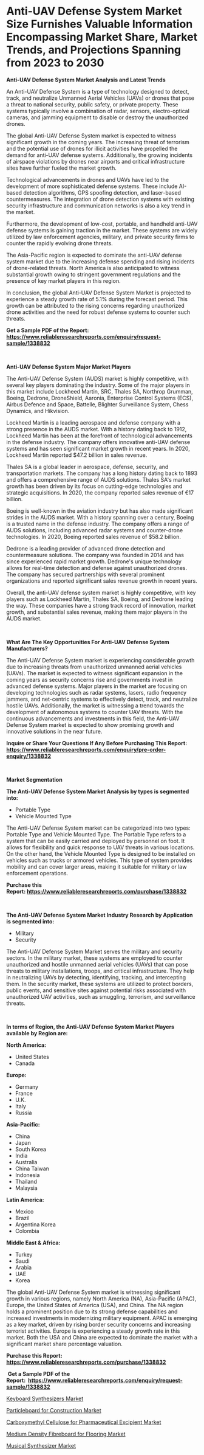 <p><h1>Anti-UAV Defense System Market Size Furnishes Valuable Information Encompassing Market Share, Market Trends, and Projections Spanning from 2023 to 2030</h1></p><p><strong>Anti-UAV Defense System Market Analysis and Latest Trends</strong></p>
<p><p>An Anti-UAV Defense System is a type of technology designed to detect, track, and neutralize Unmanned Aerial Vehicles (UAVs) or drones that pose a threat to national security, public safety, or private property. These systems typically involve a combination of radar, sensors, electro-optical cameras, and jamming equipment to disable or destroy the unauthorized drones.</p><p>The global Anti-UAV Defense System market is expected to witness significant growth in the coming years. The increasing threat of terrorism and the potential use of drones for illicit activities have propelled the demand for anti-UAV defense systems. Additionally, the growing incidents of airspace violations by drones near airports and critical infrastructure sites have further fueled the market growth.</p><p>Technological advancements in drones and UAVs have led to the development of more sophisticated defense systems. These include AI-based detection algorithms, GPS spoofing detection, and laser-based countermeasures. The integration of drone detection systems with existing security infrastructure and communication networks is also a key trend in the market.</p><p>Furthermore, the development of low-cost, portable, and handheld anti-UAV defense systems is gaining traction in the market. These systems are widely utilized by law enforcement agencies, military, and private security firms to counter the rapidly evolving drone threats.</p><p>The Asia-Pacific region is expected to dominate the anti-UAV defense system market due to the increasing defense spending and rising incidents of drone-related threats. North America is also anticipated to witness substantial growth owing to stringent government regulations and the presence of key market players in this region.</p><p>In conclusion, the global Anti-UAV Defense System Market is projected to experience a steady growth rate of 5.1% during the forecast period. This growth can be attributed to the rising concerns regarding unauthorized drone activities and the need for robust defense systems to counter such threats.</p></p>
<p><strong>Get a Sample PDF of the Report:&nbsp; <a href="https://www.reliableresearchreports.com/enquiry/request-sample/1338832">https://www.reliableresearchreports.com/enquiry/request-sample/1338832</a></strong></p>
<p>&nbsp;</p>
<p><strong>Anti-UAV Defense System Major Market Players</strong></p>
<p><p>The Anti-UAV Defense System (AUDS) market is highly competitive, with several key players dominating the industry. Some of the major players in this market include Lockheed Martin, SRC, Thales SA, Northrop Grumman, Boeing, Dedrone, DroneShield, Aaronia, Enterprise Control Systems (ECS), Airbus Defence and Space, Battelle, Blighter Surveillance System, Chess Dynamics, and Hikvision.</p><p>Lockheed Martin is a leading aerospace and defense company with a strong presence in the AUDS market. With a history dating back to 1912, Lockheed Martin has been at the forefront of technological advancements in the defense industry. The company offers innovative anti-UAV defense systems and has seen significant market growth in recent years. In 2020, Lockheed Martin reported $47.2 billion in sales revenue.</p><p>Thales SA is a global leader in aerospace, defense, security, and transportation markets. The company has a long history dating back to 1893 and offers a comprehensive range of AUDS solutions. Thales SA's market growth has been driven by its focus on cutting-edge technologies and strategic acquisitions. In 2020, the company reported sales revenue of €17 billion.</p><p>Boeing is well-known in the aviation industry but has also made significant strides in the AUDS market. With a history spanning over a century, Boeing is a trusted name in the defense industry. The company offers a range of AUDS solutions, including advanced radar systems and counter-drone technologies. In 2020, Boeing reported sales revenue of $58.2 billion.</p><p>Dedrone is a leading provider of advanced drone detection and countermeasure solutions. The company was founded in 2014 and has since experienced rapid market growth. Dedrone's unique technology allows for real-time detection and defense against unauthorized drones. The company has secured partnerships with several prominent organizations and reported significant sales revenue growth in recent years.</p><p>Overall, the anti-UAV defense system market is highly competitive, with key players such as Lockheed Martin, Thales SA, Boeing, and Dedrone leading the way. These companies have a strong track record of innovation, market growth, and substantial sales revenue, making them major players in the AUDS market.</p></p>
<p>&nbsp;</p>
<p><strong>What Are The Key Opportunities For Anti-UAV Defense System Manufacturers?</strong></p>
<p><p>The Anti-UAV Defense System market is experiencing considerable growth due to increasing threats from unauthorized unmanned aerial vehicles (UAVs). The market is expected to witness significant expansion in the coming years as security concerns rise and governments invest in advanced defense systems. Major players in the market are focusing on developing technologies such as radar systems, lasers, radio frequency jammers, and net-centric systems to effectively detect, track, and neutralize hostile UAVs. Additionally, the market is witnessing a trend towards the development of autonomous systems to counter UAV threats. With the continuous advancements and investments in this field, the Anti-UAV Defense System market is expected to show promising growth and innovative solutions in the near future.</p></p>
<p><strong>Inquire or Share Your Questions If Any Before Purchasing This Report: <a href="https://www.reliableresearchreports.com/enquiry/pre-order-enquiry/1338832">https://www.reliableresearchreports.com/enquiry/pre-order-enquiry/1338832</a></strong></p>
<p>&nbsp;</p>
<p><strong>Market Segmentation</strong></p>
<p><strong>The Anti-UAV Defense System Market Analysis by types is segmented into:</strong></p>
<p><ul><li>Portable Type</li><li>Vehicle Mounted Type</li></ul></p>
<p><p>The Anti-UAV Defense System market can be categorized into two types: Portable Type and Vehicle Mounted Type. The Portable Type refers to a system that can be easily carried and deployed by personnel on foot. It allows for flexibility and quick response to UAV threats in various locations. On the other hand, the Vehicle Mounted Type is designed to be installed on vehicles such as trucks or armored vehicles. This type of system provides mobility and can cover larger areas, making it suitable for military or law enforcement operations.</p></p>
<p><strong>Purchase this Report:&nbsp;<a href="https://www.reliableresearchreports.com/purchase/1338832">https://www.reliableresearchreports.com/purchase/1338832</a></strong></p>
<p>&nbsp;</p>
<p><strong>The Anti-UAV Defense System Market Industry Research by Application is segmented into:</strong></p>
<p><ul><li>Military</li><li>Security</li></ul></p>
<p><p>The Anti-UAV Defense System Market serves the military and security sectors. In the military market, these systems are employed to counter unauthorized and hostile unmanned aerial vehicles (UAVs) that can pose threats to military installations, troops, and critical infrastructure. They help in neutralizing UAVs by detecting, identifying, tracking, and intercepting them. In the security market, these systems are utilized to protect borders, public events, and sensitive sites against potential risks associated with unauthorized UAV activities, such as smuggling, terrorism, and surveillance threats.</p></p>
<p>&nbsp;</p>
<p><strong>In terms of Region, the Anti-UAV Defense System Market Players available by Region are:</strong></p>
<p>
    <p> <strong> North America: </strong>
        <ul>
            <li>United States</li>
            <li>Canada</li>
        </ul>
        </p> 
    <p> <strong> Europe: </strong>
        <ul>
            <li>Germany</li>
            <li>France</li>
            <li>U.K.</li>
            <li>Italy</li>
            <li>Russia</li>
        </ul>
        </p> 
    <p> <strong> Asia-Pacific: </strong>
        <ul>
            <li>China</li>
            <li>Japan</li>
            <li>South Korea</li>
            <li>India</li>
            <li>Australia</li>
            <li>China Taiwan</li>
            <li>Indonesia</li>
            <li>Thailand</li>
            <li>Malaysia</li>
        </ul>
        </p> 
    <p> <strong> Latin America: </strong>
        <ul>
            <li>Mexico</li>
            <li>Brazil</li>
            <li>Argentina Korea</li>
            <li>Colombia</li>
        </ul>
        </p> 
    <p> <strong> Middle East & Africa: </strong>
        <ul>
            <li>Turkey</li>
            <li>Saudi</li>
            <li>Arabia</li>
            <li>UAE</li>
            <li>Korea</li>
        </ul>
    </p>
    </p>
<p><p>The global Anti-UAV Defense System market is witnessing significant growth in various regions, namely North America (NA), Asia-Pacific (APAC), Europe, the United States of America (USA), and China. The NA region holds a prominent position due to its strong defense capabilities and increased investments in modernizing military equipment. APAC is emerging as a key market, driven by rising border security concerns and increasing terrorist activities. Europe is experiencing a steady growth rate in this market. Both the USA and China are expected to dominate the market with a significant market share percentage valuation.</p></p>
<p><strong>Purchase this Report: <a href="https://www.reliableresearchreports.com/purchase/1338832">https://www.reliableresearchreports.com/purchase/1338832</a></strong></p>
<p>&nbsp;<strong>Get a Sample PDF of the Report:&nbsp;&nbsp;<a href="https://www.reliableresearchreports.com/enquiry/request-sample/1338832">https://www.reliableresearchreports.com/enquiry/request-sample/1338832</a></strong></p>
<p><strong></strong></p>
<p><p><a href="https://www.linkedin.com/pulse/keyboard-synthesizers-market-size-share-global-analysis-qg2tf/">Keyboard Synthesizers Market</a></p><p><a href="https://github.com/ashepherd82/Market-Research-Report-List-1/blob/main/particleboard-for-construction-market.md">Particleboard for Construction Market</a></p><p><a href="https://medium.com/@jqgvpygpb56374/decoding-carboxymethyl-cellulose-for-pharmaceutical-excipient-market-metrics-market-share-trends-3594f90a0478">Carboxymethyl Cellulose for Pharmaceutical Excipient Market</a></p><p><a href="https://github.com/FassouRP/Market-Research-Report-List-1/blob/main/medium-density-fibreboard-for-flooring-market.md">Medium Density Fibreboard for Flooring Market</a></p><p><a href="https://www.linkedin.com/pulse/musical-synthesizer-market-research-report-unlocks-analysis-quehf/">Musical Synthesizer Market</a></p></p>
